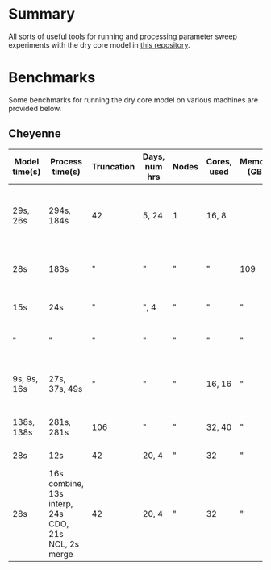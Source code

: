 <!-- Modifications to the GFDL dry core Fortran source for a series of experiments with the thermal damping timescale. For more info, see recent publication. -->
# Summary
All sorts of useful tools for running and processing parameter sweep experiments with the dry core model in [this repository](https://github.com/lukelbd/gfdl-drycore.git).

# Benchmarks
Some benchmarks for running the dry core model on various machines are provided below.

## Cheyenne

| Model time(s) | Process time(s) | Truncation | Days, num hrs | Nodes | Cores, used | Memory (GB) | Notes                                                                                                          |
| ---           | ---             | ---        | ---           | ---   | ---         | ---         | ---                                                                                                            |
| 29s, 26s      | 294s, 184s      | 42         | 5, 24         | 1     | 16, 8       |             | No background processing, combine takes about 13s                                                              |
| 28s           | 183s            | "          | "             | "     | "           | 109         | No difference with extra memory                                                                                |
| 15s           | 24s             | "          | ", 4          | "     | "           | "           | Much better performance fewer days                                                                              |
| "             | "               | "          | "             | "     | "           | "           | With background processing                                                                                     |
| 9s, 9s, 16s   | 27s, 37s, 49s   | "          | "             | "     | 16, 16      | "           | With background processing, model using all cores |
| 138s, 138s    | 281s, 281s      | 106        | "             | "     | 32, 40      | "           | Slower with hire resolution                                                                                  |
| 28s | 12s | 42 | 20, 4 | " | 32 | " | With parallel processing
| 28s | 16s combine, 13s interp, 24s CDO, 21s NCL, 2s merge | 42 | 20, 4 | " | 32 | " | With parallel processing
